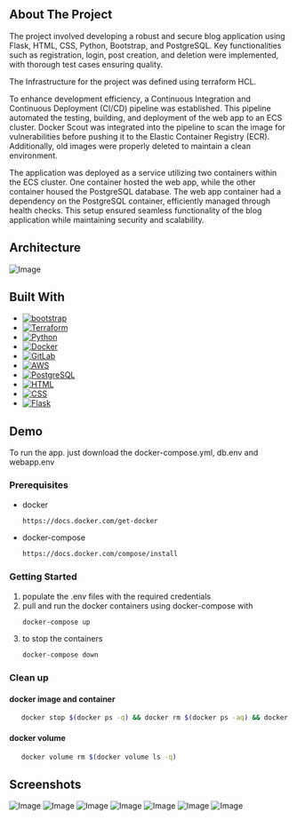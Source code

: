 ## About The Project

The project involved developing a robust and secure blog application using Flask, HTML, CSS, Python, Bootstrap, and PostgreSQL. Key functionalities such as registration, login, post creation, and deletion were implemented, with thorough test cases ensuring quality.

The Infrastructure for the project was defined using terraform HCL.

To enhance development efficiency, a Continuous Integration and Continuous Deployment (CI/CD) pipeline was established. This pipeline automated the testing, building, and deployment of the web app to an ECS cluster. Docker Scout was integrated into the pipeline to scan the image for vulnerabilities before pushing it to the Elastic Container Registry (ECR). Additionally, old images were properly deleted to maintain a clean environment.

The application was deployed as a service utilizing two containers within the ECS cluster. One container hosted the web app, while the other container housed the PostgreSQL database. The web app container had a dependency on the PostgreSQL container, efficiently managed through health checks. This setup ensured seamless functionality of the blog application while maintaining security and scalability.

## Architecture

![Image](https://i.imgur.com/D0b8avi.png)

## Built With

* [![bootstrap][bootstrap.com]][bootstrap-url]
* [![Terraform][Terraform-logo]][Terraform-url]
* [![Python][Python-logo]][Python-url] 
* [![Docker][Docker-logo]][Docker-url] 
* [![GitLab][GitLab-logo]][GitLab-url] 
* [![AWS][AWS-logo]][AWS-url] 
* [![PostgreSQL][PostgreSQL-logo]][PostgreSQL-url] 
* [![HTML][HTML-logo]][HTML-url] 
* [![CSS][CSS-logo]][CSS-url] 
* [![Flask][Flask-logo]][Flask-url]

## Demo

To run the app. just download the docker-compose.yml, db.env and webapp.env

### Prerequisites

* docker
  ```sh
  https://docs.docker.com/get-docker
  ```
* docker-compose
  ```sh
  https://docs.docker.com/compose/install
  ```
  
### Getting Started

1. populate the .env files with the required credentials
2. pull and run the docker containers using docker-compose with
   ```sh
   docker-compose up
   ```
3. to stop the containers
   ```sh
   docker-compose down
   ```

### Clean up

#### docker image and container
   ```sh
      docker stop $(docker ps -q) && docker rm $(docker ps -aq) && docker rmi $(docker images -q)
   ```
#### docker volume
   ```sh
      docker volume rm $(docker volume ls -q)
   ```

## Screenshots

![Image](https://i.imgur.com/mw9bXqQ.png)
![Image](https://i.imgur.com/a0fi4Vl.png)
![Image](https://i.imgur.com/hICau9I.png)
![Image](https://i.imgur.com/d1C4omZ.png)
![Image](https://i.imgur.com/ffNOFXD.png)
![Image](https://i.imgur.com/ok0Qzmu.png)
![Image](https://i.imgur.com/eTpn7nP.png)





[Bootstrap.com]: https://img.shields.io/badge/Bootstrap-563D7C?style=for-the-badge&logo=bootstrap&logoColor=white
[Bootstrap-url]: https://getbootstrap.com

[Python-logo]: https://img.shields.io/badge/Python-3776AB?style=for-the-badge&logo=python&logoColor=white
[Python-url]: https://www.python.org/

[Docker-logo]: https://img.shields.io/badge/Docker-2496ED?style=for-the-badge&logo=docker&logoColor=white
[Docker-url]: https://www.docker.com/

[GitLab-logo]: https://img.shields.io/badge/GitLab-FCA121?style=for-the-badge&logo=gitlab&logoColor=white
[GitLab-url]: https://gitlab.com/

[AWS-logo]: https://img.shields.io/badge/AWS-232F3E?style=for-the-badge&logo=amazon-aws&logoColor=white
[AWS-url]: https://aws.amazon.com/

[PostgreSQL-logo]: https://img.shields.io/badge/PostgreSQL-336791?style=for-the-badge&logo=postgresql&logoColor=white
[PostgreSQL-url]: https://www.postgresql.org/

[HTML-logo]: https://img.shields.io/badge/HTML-E34F26?style=for-the-badge&logo=html5&logoColor=white
[HTML-url]: https://developer.mozilla.org/en-US/docs/Web/HTML

[CSS-logo]: https://img.shields.io/badge/CSS-1572B6?style=for-the-badge&logo=css3&logoColor=white
[CSS-url]: https://developer.mozilla.org/en-US/docs/Web/CSS

[Flask-logo]: https://img.shields.io/badge/Flask-000000?style=for-the-badge&logo=flask&logoColor=white
[Flask-url]: https://flask.pocoo.org/

[Terraform-logo]: https://img.shields.io/badge/Terraform-623CE4?style=for-the-badge&logo=terraform&logoColor=white
[Terraform-url]: https://www.terraform.io/


